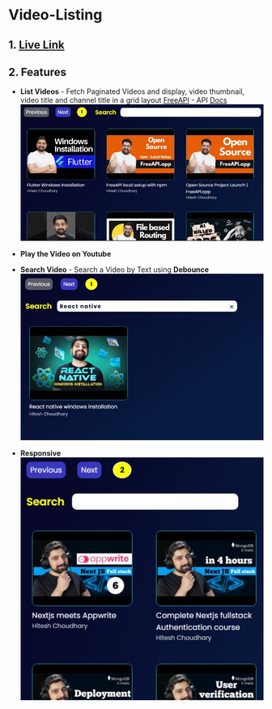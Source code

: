 # Video-Listing

## 1. [Live Link](https://video-listing-jet.vercel.app/)

## 2. Features
- **List Videos** - Fetch Paginated Videos and display, video thumbnail, video title and channel title in a grid layout [FreeAPI](https://api.freeapi.app/api/v1/public/youtube/videos) - API [Docs](https://freeapi.hashnode.space/api-guide/apireference/getYoutubeVideos)
    ![List Videos](https://github.com/GitProjProgress/POW/blob/main/listing/list.JPG?raw=true)

- **Play the Video on Youtube**

- **Search Video** - Search a Video by Text using **Debounce**
    ![Search](https://github.com/GitProjProgress/POW/blob/main/listing/search.JPG?raw=true)
    
- **Responsive**
    ![Responsive image](https://github.com/GitProjProgress/POW/blob/main/listing/responsive.JPG?raw=true)
